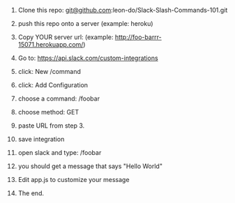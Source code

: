 1. Clone this repo: git@github.com:leon-do/Slack-Slash-Commands-101.git

2. push this repo onto a server (example: heroku)

3. Copy YOUR server url: (example: http://foo-barrr-15071.herokuapp.com/)

3. Go to: https://api.slack.com/custom-integrations

2. click: New /command

3. click: Add Configuration

4. choose a command: /foobar 

5. choose method: GET

6. paste URL from step 3.

7. save integration

8. open slack and type: /foobar 

9. you should get a message that says "Hello World"

10. Edit app.js to customize your message

11. The end.
